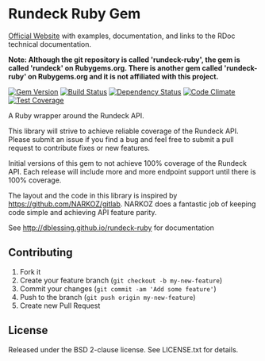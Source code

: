 # Rundeck Ruby Gem

[Official Website](http://dblessing.github.io/rundeck-ruby) with examples,
documentation, and links to the RDoc technical documentation.

**Note: Although the git repository is called 'rundeck-ruby', the gem is called
'rundeck' on Rubygems.org. There is another gem called 'rundeck-ruby' on Rubygems.org and
it is not affiliated with this project.**

[![Gem Version](https://badge.fury.io/rb/rundeck.svg)](http://badge.fury.io/rb/rundeck)
[![Build Status](https://travis-ci.org/dblessing/rundeck-ruby.svg?branch=master)](https://travis-ci.org/dblessing/rundeck-ruby)
[![Dependency Status](https://gemnasium.com/dblessing/rundeck-ruby.svg)](https://gemnasium.com/dblessing/rundeck-ruby)
[![Code Climate](https://codeclimate.com/github/dblessing/rundeck-ruby/badges/gpa.svg)](https://codeclimate.com/github/dblessing/rundeck-ruby)
[![Test Coverage](https://codeclimate.com/github/dblessing/rundeck-ruby/badges/coverage.svg)](https://codeclimate.com/github/dblessing/rundeck-ruby)

A Ruby wrapper around the Rundeck API.  

This library will strive to achieve reliable coverage of the Rundeck API.
Please submit an issue if you find a bug and feel
free to submit a pull request to contribute fixes or new features.

Initial versions of this gem to not achieve 100% coverage of the Rundeck API.
Each release will include more and more endpoint support until there is 100%
coverage.

The layout and the code in this library is inspired by
https://github.com/NARKOZ/gitlab. NARKOZ does a fantastic job of keeping code
simple and achieving API feature parity.

See http://dblessing.github.io/rundeck-ruby for documentation

## Contributing

1. Fork it
2. Create your feature branch (`git checkout -b my-new-feature`)
3. Commit your changes (`git commit -am 'Add some feature'`)
4. Push to the branch (`git push origin my-new-feature`)
5. Create new Pull Request

## License

Released under the BSD 2-clause license. See LICENSE.txt for details.
